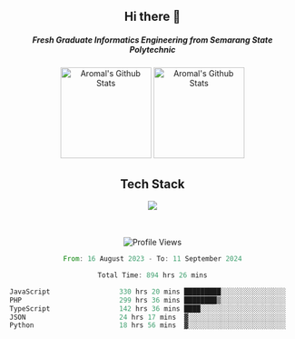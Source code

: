 <div align="center">
  <h2>Hi there 👋</h2>

  <h5>Fresh Graduate Informatics Engineering from Semarang State Polytechnic</h5>

  <img
    height="160"
    alt="Aromal's Github Stats"
    src="https://github-readme-stats.vercel.app/api?username=dafariski77&show_icons=true&theme=tokyonight&count_private=true"
  />
  <img
    alt="Aromal's Github Stats"
    height="160"
    src="https://github-readme-stats.vercel.app/api/top-langs/?username=dafariski77&layout=compact&theme=tokyonight"
  />

  <h2>Tech Stack</h2>
  <a href="https://skillicons.dev">
    <img src="https://skillicons.dev/icons?i=express,nextjs,laravel,mysql,mongodb,redis,prisma,docker,git,gcp,tailwind&perline=14" />
  </a>

  <br /><br />
  <img src="https://komarev.com/ghpvc/?username=dafariski77&abbreviated=true" alt="Profile Views">
    
  <!--START_SECTION:waka-->

```rust
From: 16 August 2023 - To: 11 September 2024

Total Time: 894 hrs 26 mins

JavaScript                 330 hrs 20 mins █████████░░░░░░░░░░░░░░░░   36.42 %
PHP                        299 hrs 36 mins ████████▒░░░░░░░░░░░░░░░░   33.03 %
TypeScript                 142 hrs 36 mins ████░░░░░░░░░░░░░░░░░░░░░   15.72 %
JSON                       24 hrs 17 mins  ▓░░░░░░░░░░░░░░░░░░░░░░░░   02.68 %
Python                     18 hrs 56 mins  ▓░░░░░░░░░░░░░░░░░░░░░░░░   02.09 %
```

<!--END_SECTION:waka-->
</div>
